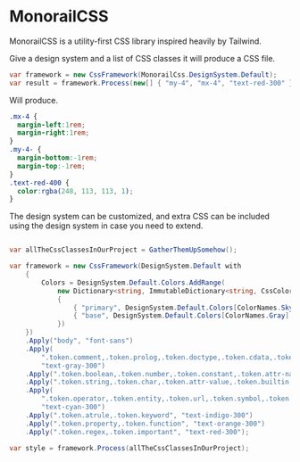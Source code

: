 # MonorailCSS

MonorailCSS is a utility-first CSS library inspired heavily by Tailwind.

Give a design system and a list of CSS classes it will produce a CSS file.

```csharp
var framework = new CssFramework(MonorailCss.DesignSystem.Default);
var result = framework.Process(new[] { "my-4", "mx-4", "text-red-300" });
```

Will produce.

```css
.mx-4 {
  margin-left:1rem;
  margin-right:1rem;
}
.my-4- {
  margin-bottom:-1rem;
  margin-top:-1rem;
}
.text-red-400 {
  color:rgba(248, 113, 113, 1);
}
```

The design system can be customized, and extra CSS can be included using the design system in case you need to extend.

```csharp

var allTheCssClassesInOurProject = GatherThemUpSomehow();

var framework = new CssFramework(DesignSystem.Default with
    {
        Colors = DesignSystem.Default.Colors.AddRange(
            new Dictionary<string, ImmutableDictionary<string, CssColor>>()
            {
                { "primary", DesignSystem.Default.Colors[ColorNames.Sky] },
                { "base", DesignSystem.Default.Colors[ColorNames.Gray] },
            })
    })
    .Apply("body", "font-sans")
    .Apply(
        ".token.comment,.token.prolog,.token.doctype,.token.cdata,.token.punctuation,.token.selector,.token.tag",
        "text-gray-300")
    .Apply(".token.boolean,.token.number,.token.constant,.token.attr-name,.token.deleted", "text-blue-300")
    .Apply(".token.string,.token.char,.token.attr-value,.token.builtin,.token.inserted", "text-green-300")
    .Apply(
        ".token.operator,.token.entity,.token.url,.token.symbol,.token.class-name,.language-css .token.string,.style .token.string",
        "text-cyan-300")
    .Apply(".token.atrule,.token.keyword", "text-indigo-300")
    .Apply(".token.property,.token.function", "text-orange-300")
    .Apply(".token.regex,.token.important", "text-red-300");

var style = framework.Process(allTheCssClassesInOurProject);
```        

